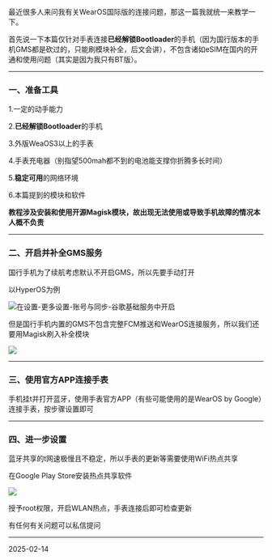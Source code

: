 最近很多人来问我有关WearOS国际版的连接问题，那这一篇我就统一来教学一下。

首先说一下本篇仅针对手表连接**已经解锁Bootloader**的手机（因为国行版本的手机GMS都是砍过的，只能刷模块补全，后文会讲），不包含诸如eSIM在国内的开通和使用问题（其实是因为我只有BT版）。

---

### **一、准备工具**

1.一定的动手能力

2.**已经解锁Bootloader**的手机

3.外版WeaOS3以上的手表

4.手表充电器（别指望500mah都不到的电池能支撑你折腾多长时间）

5.**稳定可用**的网络环境

6.本篇提到的模块和软件



**教程涉及安装和使用开源Magisk模块，故出现无法使用或导致手机故障的情况本人概不负责**

---

### **二、开启并补全GMS服务**

国行手机为了续航考虑默认不开启GMS，所以先要手动打开

以HyperOS为例

![在设置-更多设置-账号与同步-谷歌基础服务中开启](https://blog.satinau.cn/image/250214/1.jpg)

但是国行手机内置的GMS不包含完整FCM推送和WearOS连接服务，所以我们还要用Magisk刷入补全模块

![](https://blog.satinau.cn/image/250214/2.jpg)

---

### **三、使用官方APP连接手表**

手机挂t并打开蓝牙，使用手表官方APP（有些可能使用的是WearOS by Google）连接手表，按步骤设置即可

---

### **四、进一步设置**

蓝牙共享的t网速极慢且不稳定，所以手表的更新等需要使用WiFi热点共享

在Google Play Store安装热点共享软件

![](https://blog.satinau.cn/image/250214/3.jpg)

授予root权限，开启WLAN热点，手表连接后即可检查更新

有任何有关问题可以私信提问

---

2025-02-14